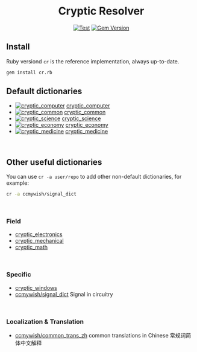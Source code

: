 <div align="center">

# Cryptic Resolver

[![Test](https://github.com/cryptic-resolver/cr.rb/workflows/test-cr-command/badge.svg)](https://github.com/cryptic-resolver/cr.rb/actions/workflows/test.yml)
[![Gem Version](https://badge.fury.io/rb/cr.rb.svg)](https://rubygems.org/gems/cr.rb) 

</div>

## Install

Ruby versiond `cr` is the reference implementation, always up-to-date.
```bash
gem install cr.rb
```

## Default dictionaries

- [![cryptic_computer](https://github.com/cryptic-resolver/cryptic_computer/workflows/test-dict/badge.svg)](https://github.com/cryptic-resolver/cryptic_computer/actions/workflows/test.yml) [cryptic_computer]
- [![cryptic_common](https://github.com/cryptic-resolver/cryptic_common/workflows/test-dict/badge.svg)](https://github.com/cryptic-resolver/cryptic_common/actions/workflows/test.yml) [cryptic_common]
- [![cryptic_science](https://github.com/cryptic-resolver/cryptic_science/workflows/test-dict/badge.svg)](https://github.com/cryptic-resolver/cryptic_science/actions/workflows/test.yml) [cryptic_science]
- [![cryptic_economy](https://github.com/cryptic-resolver/cryptic_economy/workflows/test-dict/badge.svg)](https://github.com/cryptic-resolver/cryptic_economy/actions/workflows/test.yml) [cryptic_economy]
- [![cryptic_medicine](https://github.com/cryptic-resolver/cryptic_medicine/workflows/test-dict/badge.svg)](https://github.com/cryptic-resolver/cryptic_medicine/actions/workflows/test.yml) [cryptic_medicine]

<br>

## Other useful dictionaries

You can use `cr -a user/repo` to add other non-default dictionaries, for example:

```bash
cr -a ccmywish/signal_dict
```

<br>

### Field

- [cryptic_electronics]
- [cryptic_mechanical]
- [cryptic_math]

<br>

### Specific 

- [cryptic_windows]
- [ccmywish/signal_dict](https://github.com/ccmywish/signal_dict) Signal in circuitry

<br>

### Localization & Translation

- [ccmywish/common_trans_zh](https://github.com/ccmywish/common_trans_zh) common translations in Chinese 常规词简体中文解释

<br>

[cryptic_computer]: https://github.com/cryptic-resolver/cryptic_computer
[cryptic_electronics]: https://github.com/cryptic-resolver/cryptic_electronics
[cryptic_mechanical]: https://github.com/cryptic-resolver/cryptic_mechanical
[cryptic_math]: https://github.com/cryptic-resolver/cryptic_math

[cryptic_windows]: https://github.com/cryptic-resolver/cryptic_windows

[cryptic_common]: https://github.com/cryptic-resolver/cryptic_common
[cryptic_science]: https://github.com/cryptic-resolver/cryptic_science
[cryptic_economy]: https://github.com/cryptic-resolver/cryptic_economy
[cryptic_medicine]: https://github.com/cryptic-resolver/cryptic_medicine
